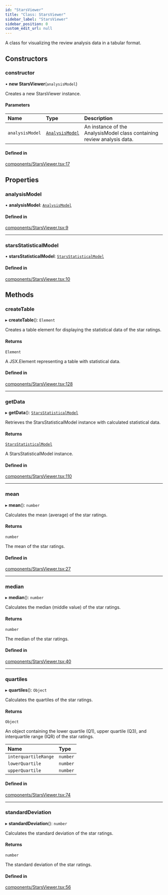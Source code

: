 ```yaml
---
id: "StarsViewer"
title: "Class: StarsViewer"
sidebar_label: "StarsViewer"
sidebar_position: 0
custom_edit_url: null
---
```


A class for visualizing the review analysis data in a tabular format.

## Constructors

### constructor

• **new StarsViewer**(`analysisModel`)

Creates a new StarsViewer instance.

#### Parameters

| Name | Type | Description |
| :------ | :------ | :------ |
| `analysisModel` | [`AnalysisModel`](AnalysisModel.md) | An instance of the AnalysisModel class containing review analysis data. |

#### Defined in

[components/StarsViewer.tsx:17](https://github.com/boraelci/review-master/blob/2367247/src/components/StarsViewer.tsx#L17)

## Properties

### analysisModel

• **analysisModel**: [`AnalysisModel`](AnalysisModel.md)

#### Defined in

[components/StarsViewer.tsx:9](https://github.com/boraelci/review-master/blob/2367247/src/components/StarsViewer.tsx#L9)

___

### starsStatisticalModel

• **starsStatisticalModel**: [`StarsStatisticalModel`](StarsStatisticalModel.md)

#### Defined in

[components/StarsViewer.tsx:10](https://github.com/boraelci/review-master/blob/2367247/src/components/StarsViewer.tsx#L10)

## Methods

### createTable

▸ **createTable**(): `Element`

Creates a table element for displaying the statistical data of the star ratings.

#### Returns

`Element`

A JSX.Element representing a table with statistical data.

#### Defined in

[components/StarsViewer.tsx:128](https://github.com/boraelci/review-master/blob/2367247/src/components/StarsViewer.tsx#L128)

___

### getData

▸ **getData**(): [`StarsStatisticalModel`](StarsStatisticalModel.md)

Retrieves the StarsStatisticalModel instance with calculated statistical data.

#### Returns

[`StarsStatisticalModel`](StarsStatisticalModel.md)

A StarsStatisticalModel instance.

#### Defined in

[components/StarsViewer.tsx:110](https://github.com/boraelci/review-master/blob/2367247/src/components/StarsViewer.tsx#L110)

___

### mean

▸ **mean**(): `number`

Calculates the mean (average) of the star ratings.

#### Returns

`number`

The mean of the star ratings.

#### Defined in

[components/StarsViewer.tsx:27](https://github.com/boraelci/review-master/blob/2367247/src/components/StarsViewer.tsx#L27)

___

### median

▸ **median**(): `number`

Calculates the median (middle value) of the star ratings.

#### Returns

`number`

The median of the star ratings.

#### Defined in

[components/StarsViewer.tsx:40](https://github.com/boraelci/review-master/blob/2367247/src/components/StarsViewer.tsx#L40)

___

### quartiles

▸ **quartiles**(): `Object`

Calculates the quartiles of the star ratings.

#### Returns

`Object`

An object containing the lower quartile (Q1), upper quartile (Q3),
and interquartile range (IQR) of the star ratings.

| Name | Type |
| :------ | :------ |
| `interquartileRange` | `number` |
| `lowerQuartile` | `number` |
| `upperQuartile` | `number` |

#### Defined in

[components/StarsViewer.tsx:74](https://github.com/boraelci/review-master/blob/2367247/src/components/StarsViewer.tsx#L74)

___

### standardDeviation

▸ **standardDeviation**(): `number`

Calculates the standard deviation of the star ratings.

#### Returns

`number`

The standard deviation of the star ratings.

#### Defined in

[components/StarsViewer.tsx:56](https://github.com/boraelci/review-master/blob/2367247/src/components/StarsViewer.tsx#L56)
